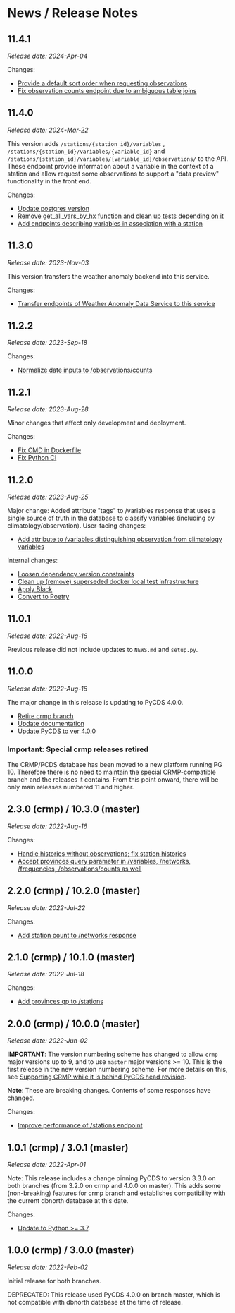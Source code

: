 # News / Release Notes

## 11.4.1

*Release date: 2024-Apr-04*

Changes:
- [Provide a default sort order when requesting observations](https://github.com/pacificclimate/station-data-portal-backend/pull/80)
- [Fix observation counts endpoint due to ambiguous table joins](https://github.com/pacificclimate/station-data-portal-backend/pull/80)

## 11.4.0

*Release date: 2024-Mar-22*

This version adds `/stations/{station_id}/variables` , `/stations/{station_id}/variables/{variable_id}` and `/stations/{station_id}/variables/{variable_id}/observations/` to the API. These endpoint provide information about a variable in the context of a station and allow request some observations to support a "data preview" functionality in the front end.

Changes:
- [Update postgres version](https://github.com/pacificclimate/station-data-portal-backend/pull/79)
- [Remove get_all_vars_by_hx function and clean up tests depending on it](https://github.com/pacificclimate/station-data-portal-backend/pull/82)
- [Add endpoints describing variables in association with a station](https://github.com/pacificclimate/station-data-portal-backend/pull/83)

## 11.3.0

*Release date: 2023-Nov-03*

This version transfers the weather anomaly backend into this service.

Changes:
- [Transfer endpoints of Weather Anomaly Data Service to this service](https://github.com/pacificclimate/station-data-portal-backend/pull/72)

## 11.2.2

*Release date: 2023-Sep-18*

Changes:
- [Normalize date inputs to /observations/counts](https://github.com/pacificclimate/station-data-portal-backend/pull/70)

## 11.2.1

*Release date: 2023-Aug-28*

Minor changes that affect only development and deployment.

Changes:
- [Fix CMD in Dockerfile](https://github.com/pacificclimate/station-data-portal-backend/pull/68)
- [Fix Python CI](https://github.com/pacificclimate/station-data-portal-backend/pull/67)

## 11.2.0

*Release date: 2023-Aug-25*

Major change: Added attribute "tags" to /variables response that uses a single source of truth in the database to classify variables (including by climatology/observation).
User-facing changes:
- [Add attribute to /variables distinguishing observation from climatology variables](https://github.com/pacificclimate/station-data-portal-backend/pull/52)

Internal changes:
- [Loosen dependency version constraints](https://github.com/pacificclimate/station-data-portal-backend/pull/62)
- [Clean up (remove) superseded docker local test infrastructure](https://github.com/pacificclimate/station-data-portal-backend/pull/60)
- [Apply Black](https://github.com/pacificclimate/station-data-portal-backend/pull/59)
- [Convert to Poetry](https://github.com/pacificclimate/station-data-portal-backend/pull/54)

## 11.0.1

*Release date: 2022-Aug-16*

Previous release did not include updates to `NEWS.md` and `setup.py`.

## 11.0.0

*Release date: 2022-Aug-16*

The major change in this release is updating to PyCDS 4.0.0. 

- [Retire crmp branch](https://github.com/pacificclimate/station-data-portal-backend/pull/50)
- [Update documentation](https://github.com/pacificclimate/station-data-portal-backend/pull/48)
- [Update PyCDS to ver 4.0.0](https://github.com/pacificclimate/station-data-portal-backend/pull/45)

### Important: Special crmp releases retired

The CRMP/PCDS database has been moved to a new platform running PG 10. 
Therefore there is no need to maintain the special CRMP-compatible branch and 
the releases it contains. From this point onward, there will be only main
releases numbered 11 and higher.

## 2.3.0 (crmp) / 10.3.0 (master)

*Release date: 2022-Aug-16*

Changes:
- [Handle histories without observations; fix station histories](https://github.com/pacificclimate/station-data-portal-backend/pull/42)
- [Accept provinces query parameter in /variables, /networks, /frequencies, /observations/counts as well](https://github.com/pacificclimate/station-data-portal-backend/pull/40)

## 2.2.0 (crmp) / 10.2.0 (master)

*Release date: 2022-Jul-22*

Changes:

- [Add station count to /networks response ](https://github.com/pacificclimate/station-data-portal-backend/pull/38)

## 2.1.0 (crmp) / 10.1.0 (master)

*Release date: 2022-Jul-18*

Changes:

- [Add provinces qp to /stations](https://github.com/pacificclimate/station-data-portal-backend/pull/37)

## 2.0.0 (crmp) / 10.0.0 (master)

*Release date: 2022-Jun-02*

**IMPORTANT**: The version numbering scheme has changed to allow `crmp` major 
versions up to 9, and to use `master` major versions >= 10. This is the first 
release in the new version numbering scheme. For more details on this, see
[Supporting CRMP while it is behind PyCDS head revision](docs/supporting-crmp.md).

**Note**: These are breaking changes. Contents of some responses have changed.

Changes:

- [Improve performance of /stations endpoint](https://github.com/pacificclimate/station-data-portal-backend/pull/34)

## 1.0.1 (crmp) / 3.0.1 (master)

*Release date: 2022-Apr-01*

Note: This release includes a change pinning PyCDS to version 3.3.0 on 
both branches (from 3.2.0 on crmp and 4.0.0 on master). This adds 
some (non-breaking) features for crmp branch and establishes compatibility 
with the current dbnorth database at this date.

Changes:
- [Update to Python >= 3.7](https://github.com/pacificclimate/station-data-portal-backend/pull/33). 


## 1.0.0 (crmp) / 3.0.0 (master)

*Release date: 2022-Feb-02*

Initial release for both branches.

DEPRECATED: This release used PyCDS 4.0.0 on branch master, which is not 
compatible with dbnorth database at the time of release.